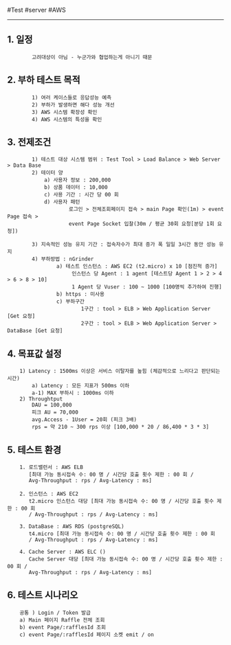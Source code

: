 #Test #server #AWS 

---
## 1. 일정
			고려대상이 아님 - 누군가와 협업하는게 아니기 때문
    
## 2. 부하 테스트 목적
			1) 여러 케이스들로 응답성능 예측
			2) 부하가 발생하면 해다 성능 개선
			3) AWS 시스템 확장성 확인
			4) AWS 시스템의 특성을 확인
    
## 3. 전제조건
			1) 테스트 대상 시스템 범위 : Test Tool > Load Balance > Web Server > Data Base
			2) 테이터 양
				a) 사용자 정보 : 200,000
				b) 상품 데이터 : 10,000
				c) 사용 기간 : 시간 당 00 회
				d) 사용자 패턴
						로그인 > 전체조회페이지 접속 > main Page 확인(1m) > event Page 접속 >
						event Page Socket 입찰(30m / 평균 30회 요청[분당 1회 요청])
						
			3) 지속적인 성능 유지 기간 : 접속자수가 최대 증가 폭 일일 3시간 동안 성능 유지
			4) 부하방법 : nGrinder
					a) 테스트 인스턴스 : AWS EC2 (t2.micro) x 10 [점진적 증가]
						 인스턴스 당 Agent : 1 agent [테스트당 Agent 1 > 2 > 4 > 6 > 8 > 10]
						 1 Agent 당 Vuser : 100 ~ 1000 [100명씩 추가하여 진행]
					b) https : 미사용
					c) 부하구간
							1구간 : tool > ELB > Web Application Server [Get 요청]
							2구간 : tool > ELB > Web Application Server > DataBase [Get 요청]
        
## 4. 목표값 설정
        1) Latency : 1500ms 이상은 서비스 이탈자를 높힘 (체감적으로 느리다고 판단되는 시간)  
            a) Latency : 모든 지표가 500ms 이하
            a-1) MAX 부하시 : 1000ms 이하
        2) Throughtput
            DAU = 100,000
            피크 AU = 70,000
            avg.Access - 1User = 20회 (피크 3배)
            rps = 약 210 ~ 300 rps 이상 [100,000 * 20 / 86,400 * 3 * 3]
    
## 5. 테스트 환경
        1. 로드밸런서 : AWS ELB 
           [최대 가능 동시접속 수: 00 명 / 시간당 호출 횟수 제한 : 00 회 / 
           Avg-Throughput : rps / Avg-Latency : ms]
               
        2. 인스턴스 : AWS EC2
           t2.micro 인스턴스 대당 [최대 가능 동시접속 수: 00 명 / 시간당 호출 횟수 제한 : 00 회 
           / Avg-Throughput : rps / Avg-Latency : ms]
               
        3. DataBase : AWS RDS (postgreSQL)
           t4.micro [최대 가능 동시접속 수: 00 명 / 시간당 호출 횟수 제한 : 00 회 
           / Avg-Throughput : rps / Avg-Latency : ms]
               
        4. Cache Server : AWS ELC ()
           Cache Server 대당 [최대 가능 동시접속 수: 00 명 / 시간당 호출 횟수 제한 : 00 회 / 
           Avg-Throughput : rps / Avg-Latency : ms]

## 6. 테스트 시나리오
        공통 ) Login / Token 발급
        a) Main 페이지 Raffle 전체 조회
        b) event Page/:rafflesId 조회
        c) event Page/:rafflesId 페이지 소켓 emit / on
